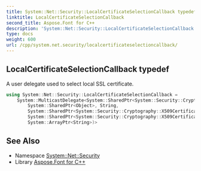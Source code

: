 ```yaml
---
title: System::Net::Security::LocalCertificateSelectionCallback typedef
linktitle: LocalCertificateSelectionCallback
second_title: Aspose.Font for C++
description: 'System::Net::Security::LocalCertificateSelectionCallback typedef. A user delegate used to select local SSL certificate in C++.'
type: docs
weight: 600
url: /cpp/system.net.security/localcertificateselectioncallback/
---
```

## LocalCertificateSelectionCallback typedef


A user delegate used to select local SSL certificate.

```cpp
using System::Net::Security::LocalCertificateSelectionCallback = 
    System::MulticastDelegate<System::SharedPtr<System::Security::Cryptography::X509Certificates::X509Certificate>(
        System::SharedPtr<Object>, String,
        System::SharedPtr<System::Security::Cryptography::X509Certificates::X509CertificateCollection>,
        System::SharedPtr<System::Security::Cryptography::X509Certificates::X509Certificate>,
        System::ArrayPtr<String>)>
```

## See Also

* Namespace [System::Net::Security](../)
* Library [Aspose.Font for C++](../../)
